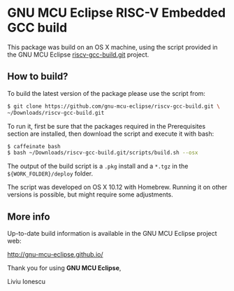 # GNU MCU Eclipse RISC-V Embedded GCC build

This package was build on an OS X machine, using the script provided in 
the GNU MCU Eclipse [riscv-gcc-build.git](https://github.com/gnu-mcu-eclipse/riscv-gcc-build) 
project.

## How to build?

To build the latest version of the package please use the script from:

```bash
$ git clone https://github.com/gnu-mcu-eclipse/riscv-gcc-build.git \
~/Downloads/riscv-gcc-build.git
```

To run it, first be sure that the packages required in the Prerequisites 
section are installed, then download the script and execute it with bash:

```bash
$ caffeinate bash
$ bash ~/Downloads/riscv-gcc-build.git/scripts/build.sh --osx
```

The output of the build script is a `.pkg` install and a `*.tgz` 
in the `${WORK_FOLDER}/deploy` folder.

The script was developed on OS X 10.12 with Homebrew. Running it on other 
versions is possible, but might require some adjustments.

## More info

Up-to-date build information is available in the GNU MCU Eclipse project web:

  http://gnu-mcu-eclipse.github.io/


Thank you for using **GNU MCU Eclipse**,

Liviu Ionescu
